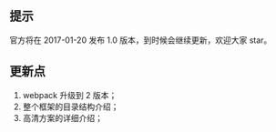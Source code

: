 ## 提示
官方将在 2017-01-20 发布 1.0 版本，到时候会继续更新，欢迎大家 star。

## 更新点
1. webpack 升级到 2 版本；
2. 整个框架的目录结构介绍；
3. 高清方案的详细介绍；
